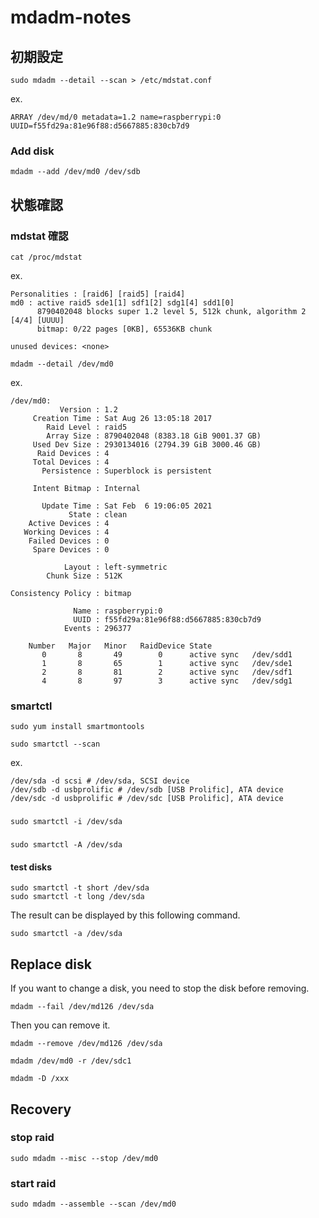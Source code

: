 # mdadm-notes

## 初期設定

```
sudo mdadm --detail --scan > /etc/mdstat.conf
```

ex.
```
ARRAY /dev/md/0 metadata=1.2 name=raspberrypi:0 UUID=f55fd29a:81e96f88:d5667885:830cb7d9
```

### Add disk
```
mdadm --add /dev/md0 /dev/sdb
```

## 状態確認

### mdstat 確認
```
cat /proc/mdstat
```
ex.
```
Personalities : [raid6] [raid5] [raid4]
md0 : active raid5 sde1[1] sdf1[2] sdg1[4] sdd1[0]
      8790402048 blocks super 1.2 level 5, 512k chunk, algorithm 2 [4/4] [UUUU]
      bitmap: 0/22 pages [0KB], 65536KB chunk

unused devices: <none>
```

```
mdadm --detail /dev/md0
```
ex.

```
/dev/md0:
           Version : 1.2
     Creation Time : Sat Aug 26 13:05:18 2017
        Raid Level : raid5
        Array Size : 8790402048 (8383.18 GiB 9001.37 GB)
     Used Dev Size : 2930134016 (2794.39 GiB 3000.46 GB)
      Raid Devices : 4
     Total Devices : 4
       Persistence : Superblock is persistent

     Intent Bitmap : Internal

       Update Time : Sat Feb  6 19:06:05 2021
             State : clean
    Active Devices : 4
   Working Devices : 4
    Failed Devices : 0
     Spare Devices : 0

            Layout : left-symmetric
        Chunk Size : 512K

Consistency Policy : bitmap

              Name : raspberrypi:0
              UUID : f55fd29a:81e96f88:d5667885:830cb7d9
            Events : 296377

    Number   Major   Minor   RaidDevice State
       0       8       49        0      active sync   /dev/sdd1
       1       8       65        1      active sync   /dev/sde1
       2       8       81        2      active sync   /dev/sdf1
       4       8       97        3      active sync   /dev/sdg1
```

### smartctl
```
sudo yum install smartmontools
```
```
sudo smartctl --scan
```

ex.
```
/dev/sda -d scsi # /dev/sda, SCSI device
/dev/sdb -d usbprolific # /dev/sdb [USB Prolific], ATA device
/dev/sdc -d usbprolific # /dev/sdc [USB Prolific], ATA device
```

### 
```
sudo smartctl -i /dev/sda
```

### 
```
sudo smartctl -A /dev/sda
```

#### test disks
```
sudo smartctl -t short /dev/sda
sudo smartctl -t long /dev/sda
```

The result can be displayed by this following command.
```
sudo smartctl -a /dev/sda
```

## Replace disk
If you want to change a disk, you need to stop the disk before removing.
```
mdadm --fail /dev/md126 /dev/sda
```

Then you can remove it.
```
mdadm --remove /dev/md126 /dev/sda
```
```
mdadm /dev/md0 -r /dev/sdc1
```

```
mdadm -D /xxx
```

## Recovery

### stop raid
```
sudo mdadm --misc --stop /dev/md0
```

### start raid
```
sudo mdadm --assemble --scan /dev/md0
```

